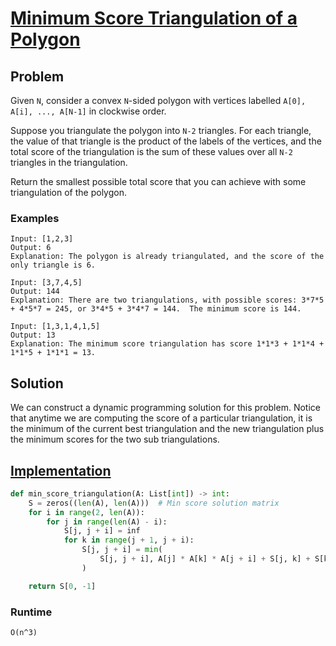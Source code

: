 # [Minimum Score Triangulation of a Polygon](https://leetcode.com/problems/minimum-score-triangulation-of-polygon/)

## Problem

Given `N`, consider a convex `N`-sided polygon with vertices labelled `A[0], A[i], ..., A[N-1]` in clockwise order.

Suppose you triangulate the polygon into `N-2` triangles.  For each triangle, the value of that triangle is the product of the labels of the vertices, and the total score of the triangulation is the sum of these values over all `N-2` triangles in the triangulation.

Return the smallest possible total score that you can achieve with some triangulation of the polygon.

### Examples

```
Input: [1,2,3]
Output: 6
Explanation: The polygon is already triangulated, and the score of the only triangle is 6.

Input: [3,7,4,5]
Output: 144
Explanation: There are two triangulations, with possible scores: 3*7*5 + 4*5*7 = 245, or 3*4*5 + 3*4*7 = 144.  The minimum score is 144.

Input: [1,3,1,4,1,5]
Output: 13
Explanation: The minimum score triangulation has score 1*1*3 + 1*1*4 + 1*1*5 + 1*1*1 = 13.
```

## Solution

We can construct a dynamic programming solution for this problem. Notice that anytime we are computing the score of a particular triangulation, it is the minimum of the current best triangulation and the new triangulation plus the minimum scores for the two sub triangulations.

## [Implementation](https://github.com/antoniojkim/AlgLib/blob/master/Algorithms/Dynamic%20Programming/Minimum%20Score%20Triangulation/min_score_triangulation.py#L8)

```python
def min_score_triangulation(A: List[int]) -> int:
    S = zeros((len(A), len(A)))  # Min score solution matrix
    for i in range(2, len(A)):
        for j in range(len(A) - i):
            S[j, j + i] = inf
            for k in range(j + 1, j + i):
                S[j, j + i] = min(
                    S[j, j + i], A[j] * A[k] * A[j + i] + S[j, k] + S[k, j + i]
                )

    return S[0, -1]
```

### Runtime

`O(n^3)`
